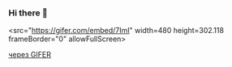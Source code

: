 ### Hi there 👋


<src="https://gifer.com/embed/7ImI" width=480 height=302.118 frameBorder="0" allowFullScreen></iframe><p><a href="https://gifer.com">через GIFER</a></p>

<!--
**MaltsevaElena/MaltsevaElena** is a ✨ _special_ ✨ repository because its `README.md` (this file) appears on your GitHub profile.

Here are some ideas to get you started:

- 🔭 I’m currently working on ...
- 🌱 I’m currently learning ...
- 👯 I’m looking to collaborate on ...
- 🤔 I’m looking for help with ...
- 💬 Ask me about ...
- 📫 How to reach me: ...
- 😄 Pronouns: ...
- ⚡ Fun fact: ...
-->
